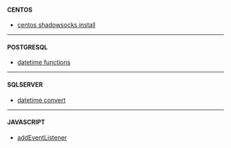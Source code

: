 #### CENTOS
+ [centos shadowsocks install](https://github.com/lozye/lozye.github.io/blob/master/doc/centosshadowsockslibev.sh)

---
#### POSTGRESQL
+ [datetime functions](https://www.postgresql.org/docs/9.3/functions-datetime.html)

---
#### SQLSERVER
+ [datetime convert](doc/sqlserverconvert)

---
#### JAVASCRIPT
+ [addEventListener](doc/jsevent)
